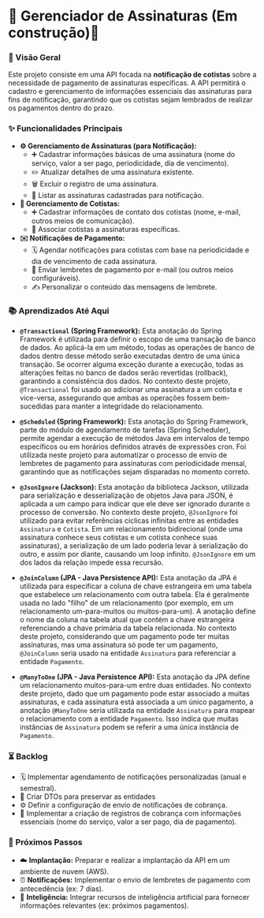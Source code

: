 # 🔔 Gerenciador de Assinaturas (Em construção)🔔

### 🎯 Visão Geral

Este projeto consiste em uma API focada na **notificação de cotistas** sobre a necessidade de pagamento de assinaturas específicas. A API permitirá o cadastro e gerenciamento de informações essenciais das assinaturas para fins de notificação, garantindo que os cotistas sejam lembrados de realizar os pagamentos dentro do prazo.

### ✨ Funcionalidades Principais

* **⚙️ Gerenciamento de Assinaturas (para Notificação):**
    * ➕ Cadastrar informações básicas de uma assinatura (nome do serviço, valor a ser pago, periodicidade, dia de vencimento).
    * ✏️ Atualizar detalhes de uma assinatura existente.
    * 🗑️ Excluir o registro de uma assinatura.
    * 📄 Listar as assinaturas cadastradas para notificação.
* **👤 Gerenciamento de Cotistas:**
    * ➕ Cadastrar informações de contato dos cotistas (nome, e-mail, outros meios de comunicação).
    * 🔗 Associar cotistas a assinaturas específicas.
* **✉️ Notificações de Pagamento:**
    * 🗓️ Agendar notificações para cotistas com base na periodicidade e dia de vencimento de cada assinatura.
    * 📧 Enviar lembretes de pagamento por e-mail (ou outros meios configuráveis).
    * ✍️ Personalizar o conteúdo das mensagens de lembrete.
 
### 📚 Aprendizados Até Aqui

* **`@Transactional` (Spring Framework):** Esta anotação do Spring Framework é utilizada para definir o escopo de uma transação de banco de dados. Ao aplicá-la em um método, todas as operações de banco de dados dentro desse método serão executadas dentro de uma única transação. Se ocorrer alguma exceção durante a execução, todas as alterações feitas no banco de dados serão revertidas (rollback), garantindo a consistência dos dados. No contexto deste projeto, `@Transactional` foi usado ao adicionar uma assinatura a um cotista e vice-versa, assegurando que ambas as operações fossem bem-sucedidas para manter a integridade do relacionamento.

* **`@Scheduled` (Spring Framework):** Esta anotação do Spring Framework, parte do módulo de agendamento de tarefas (Spring Scheduler), permite agendar a execução de métodos Java em intervalos de tempo específicos ou em horários definidos através de expressões cron. Foi utilizada neste projeto para automatizar o processo de envio de lembretes de pagamento para assinaturas com periodicidade mensal, garantindo que as notificações sejam disparadas no momento correto.

* **`@JsonIgnore` (Jackson):** Esta anotação da biblioteca Jackson, utilizada para serialização e desserialização de objetos Java para JSON, é aplicada a um campo para indicar que ele deve ser ignorado durante o processo de conversão. No contexto deste projeto, `@JsonIgnore` foi utilizado para evitar referências cíclicas infinitas entre as entidades `Assinatura` e `Cotista`. Em um relacionamento bidirecional (onde uma assinatura conhece seus cotistas e um cotista conhece suas assinaturas), a serialização de um lado poderia levar à serialização do outro, e assim por diante, causando um loop infinito. `@JsonIgnore` em um dos lados da relação impede essa recursão.

* **`@JoinColumn` (JPA - Java Persistence API):** Esta anotação da JPA é utilizada para especificar a coluna de chave estrangeira em uma tabela que estabelece um relacionamento com outra tabela. Ela é geralmente usada no lado "filho" de um relacionamento (por exemplo, em um relacionamento um-para-muitos ou muitos-para-um). A anotação define o nome da coluna na tabela atual que contém a chave estrangeira referenciando a chave primária da tabela relacionada. No contexto deste projeto, considerando que um pagamento pode ter muitas assinaturas, mas uma assinatura só pode ter um pagamento, `@JoinColumn` seria usado na entidade `Assinatura` para referenciar a entidade `Pagamento`.

* **`@ManyToOne` (JPA - Java Persistence API):** Esta anotação da JPA define um relacionamento muitos-para-um entre duas entidades. No contexto deste projeto, dado que um pagamento pode estar associado a muitas assinaturas, e cada assinatura está associada a um único pagamento, a anotação `@ManyToOne` seria utilizada na entidade `Assinatura` para mapear o relacionamento com a entidade `Pagamento`. Isso indica que muitas instâncias de `Assinatura` podem se referir a uma única instância de `Pagamento`.


### ⏳ Backlog

* 🗓️ Implementar agendamento de notificações personalizadas (anual e semestral).
* 📄 Criar DTOs para preservar as entidades
* ⚙️ Definir a configuração de envio de notificações de cobrança.
* 📝 Implementar a criação de registros de cobrança com informações essenciais (nome do serviço, valor a ser pago, dia de pagamento).

### 🚀 Próximos Passos

* ☁️ **Implantação:** Preparar e realizar a implantação da API em um ambiente de nuvem (AWS).
* ⏰ **Notificações:** Implementar o envio de lembretes de pagamento com antecedência (ex: 7 dias).
* 🧠 **Inteligência:** Integrar recursos de inteligência artificial para fornecer informações relevantes (ex: próximos pagamentos).
  
